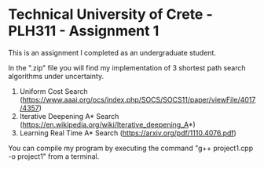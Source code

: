 # Technical University of Crete - PLH311 - Assignment 1

This is an assignment I completed as an undergraduate student.

In the ".zip" file you will find my implementation of 3 shortest path search algorithms under uncertainty.

1) Uniform Cost Search (https://www.aaai.org/ocs/index.php/SOCS/SOCS11/paper/viewFile/4017/4357)
2) Iterative Deepening A* Search (https://en.wikipedia.org/wiki/Iterative_deepening_A*)
3) Learning Real Time A* Search (https://arxiv.org/pdf/1110.4076.pdf)

You can compile my program by executing the command "g++ project1.cpp -o project1" from a terminal.
